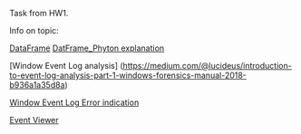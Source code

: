 Task from HW1.

Info on topic:

[DataFrame](https://github.com/AleksandrsVerenkovs/EDIBO)
[DatFrame_Phyton explanation](https://www.geeksforgeeks.org/python-pandas-dataframe/)

[Window Event Log analysis] (https://medium.com/@lucideus/introduction-to-event-log-analysis-part-1-windows-forensics-manual-2018-b936a1a35d8a)

[Window Event Log Error indication](https://support.microsoft.com/en-gb/help/2091098/windows-system-event-log-errors-that-indicate-possible-i-o-problems-ca)

[Event Viewer](https://www.howtogeek.com/123646/htg-explains-what-the-windows-event-viewer-is-and-how-you-can-use-it/)

